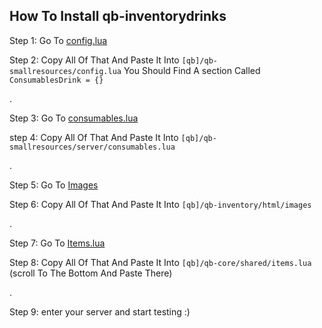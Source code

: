 ## How To Install **qb-inventorydrinks**


Step 1: Go To [config.lua](https://github.com/Marshxan/qb-inventorydrinks/blob/main/config.lua)

Step 2: Copy All Of That And Paste It Into ``[qb]/qb-smallresources/config.lua`` You Should Find A section Called ``ConsumablesDrink = {}``

.

Step 3: Go To [consumables.lua](https://github.com/Marshxan/qb-inventoryitems/blob/main/consumables.lua) 

step 4: Copy All Of That And Paste It Into ``[qb]/qb-smallresources/server/consumables.lua``

.

Step 5: Go To [Images](https://github.com/Marshxan/qb-inventoryitems/tree/main/images)

Step 6: Copy All Of That And Paste It Into ``[qb]/qb-inventory/html/images``

.

Step 7: Go To [Items.lua](github.com/Marshxan/qb-inventoryitems/blob/main/items.lua)

Step 8: Copy All Of That And Paste It Into ``[qb]/qb-core/shared/items.lua`` (scroll To The Bottom And Paste There)

.

Step 9: enter your server and start testing :)
